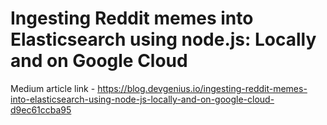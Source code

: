 # Ingesting Reddit memes into Elasticsearch using node.js: Locally and on Google Cloud

Medium article link - https://blog.devgenius.io/ingesting-reddit-memes-into-elasticsearch-using-node-js-locally-and-on-google-cloud-d9ec61ccba95
